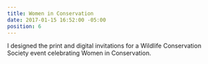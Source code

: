 ```yaml
---
title: Women in Conservation
date: 2017-01-15 16:52:00 -05:00
position: 6
---
```


I designed the print and digital invitations for a Wildlife Conservation Society event celebrating Women in Conservation.